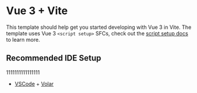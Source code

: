 # Vue 3 + Vite

This template should help get you started developing with Vue 3 in Vite. The template uses Vue 3 `<script setup>` SFCs, check out the [script setup docs](https://v3.vuejs.org/api/sfc-script-setup.html#sfc-script-setup) to learn more.

## Recommended IDE Setup

1111111111111111

- [VSCode](https://code.visualstudio.com/) + [Volar](https://marketplace.visualstudio.com/items?itemName=johnsoncodehk.volar)

